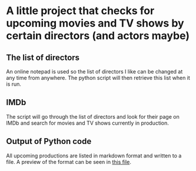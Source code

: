 
# A little project that checks for upcoming movies and TV shows by certain directors (and actors maybe)

## The list of directors
An online notepad is used so the list of directors I like can be changed at any time from anywhere. The python script will then retrieve this list when it is run.

## IMDb
The script will go through the list of directors and look for their page on IMDb and search for movies and TV shows currently in production. 

## Output of Python code
All upcoming productions are listed in markdown format and written to a file. A preview of the format can be seen in [this file](https://github.com/vkroyer/Scraper/blob/master/OutputPreview.md).

